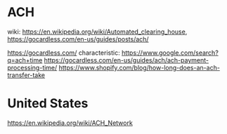 # ACH
wiki: https://en.wikipedia.org/wiki/Automated_clearing_house, https://gocardless.com/en-us/guides/posts/ach/

https://gocardless.com/ characteristic: https://www.google.com/search?q=ach+time https://gocardless.com/en-us/guides/ach/ach-payment-processing-time/ https://www.shopify.com/blog/how-long-does-an-ach-transfer-take

# United States
https://en.wikipedia.org/wiki/ACH_Network

